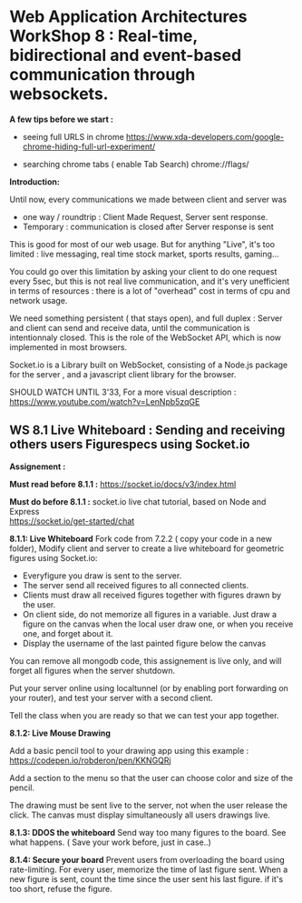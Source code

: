 # Web Application Architectures WorkShop 8 : Real-time, bidirectional and event-based communication through websockets.



**A few tips before we start :**

- seeing full URLS in chrome
https://www.xda-developers.com/google-chrome-hiding-full-url-experiment/

- searching chrome tabs ( enable Tab Search)
chrome://flags/


**Introduction:**

Until now, every communications we made between client and server was  
- one way / roundtrip  : Client Made Request, Server sent response. 
- Temporary : communication is closed after Server response is sent

This is good for most of our web usage. But for anything "Live", it's too limited : live messaging, real time stock market, sports results, gaming...

You could go over this limitation by asking your client to do one request every 5sec, but this is not real live communication, and it's very  unefficient in terms of resources : there is a lot of "overhead" cost in terms of cpu and network usage. 

We need something persistent ( that stays open), and full duplex  : Server and client can send and receive data, until the communication is intentionnaly closed. This is the role of the WebSocket API, which is now implemented in most browsers.

Socket.io is a Library built on WebSocket, consisting of a Node.js package for the server , and a javascript client library for the browser.

SHOULD WATCH UNTIL 3'33, For a more visual description :
https://www.youtube.com/watch?v=LenNpb5zqGE



## WS 8.1 Live Whiteboard : Sending and receiving others users Figurespecs using Socket.io

**Assignement :** 

**Must read before 8.1.1 :**
https://socket.io/docs/v3/index.html

**Must do before 8.1.1 :**
socket.io live chat tutorial, based on Node and Express  
https://socket.io/get-started/chat

**8.1.1: Live Whiteboard**
Fork code from 7.2.2 ( copy your code in a new folder), Modify client and server to create a live whiteboard for geometric figures using Socket.io: 
- Everyfigure you draw is sent to the server. 
- The server send all received figures to all connected clients. 
- Clients must draw all received figures together with figures drawn by the user.
- On client side, do not memorize all figures in a variable. Just draw a figure on the canvas when the local user draw one, or when you receive one, and forget about it.
- Display the username of the last painted figure below the canvas

You can remove all mongodb code, this assignement is live only, and will forget all figures when the server shutdown.

Put your server online using localtunnel (or by enabling port forwarding on your router), and test your server with a second client.

Tell the class when you are ready so that we can test your app together.


**8.1.2: Live Mouse Drawing**

Add a basic pencil tool to your drawing app using this example : https://codepen.io/robderon/pen/KKNGQRj

Add a section to the menu so that the user can choose color and size of the pencil.

The drawing must be sent live to the server, not when the user release the click. The canvas must display simultaneously all users drawings live.

**8.1.3: DDOS the whiteboard**
Send way too many figures to the board. See what happens. ( Save your work before, just in case..)

**8.1.4: Secure your board**
Prevent users from overloading the board using rate-limiting.
For every user, memorize the time of last figure sent. When a new figure is sent, count the time since the user sent his last figure. if it's too short, refuse the figure.
